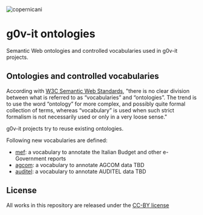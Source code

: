![copernicani](https://copernicani.it/wp-content/uploads/cropped-logo_orizzontale_trasparente-1-e1525161268864.png)

g0v-it ontologies
==================
Semantic Web ontologies and controlled vocabularies used in g0v-it projects.


## Ontologies and controlled vocabularies

According with [W3C Semantic Web Standards](https://www.w3.org/standards/semanticweb/ontology), "there is no clear division between what is referred to as “vocabularies” and “ontologies”. The trend is to use the word “ontology” for more complex, and possibly quite formal collection of terms, whereas “vocabulary” is used when such strict formalism is not necessarily used or only in a very loose sense."

g0v-it projects try to reuse existing ontologies.

Following new vocabularies are defined:

- [mef](mef/): a vocabulary to annotate the Italian Budget and other e-Government reports
- [agcom](): a vocabulary to annotate AGCOM data TBD
- [auditel](): a vocabulary to annotate AUDITEL data TBD


## License

All works in this repository are released under the [CC-BY license](https://creativecommons.org/licenses/by/4.0/)

